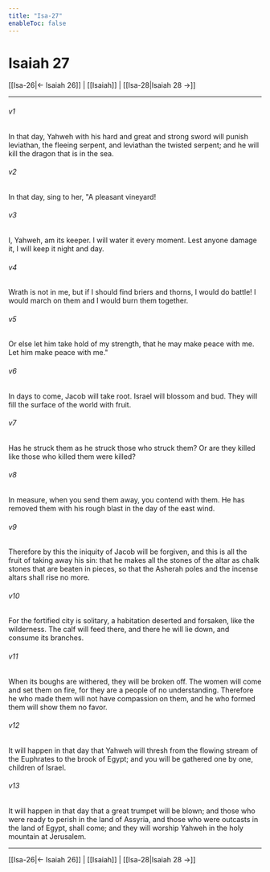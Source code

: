 ```yaml
---
title: "Isa-27"
enableToc: false
---
```

# Isaiah 27

[[Isa-26|← Isaiah 26]] | [[Isaiah]] | [[Isa-28|Isaiah 28 →]]
***



###### v1 
In that day, Yahweh with his hard and great and strong sword will punish leviathan, the fleeing serpent, and leviathan the twisted serpent; and he will kill the dragon that is in the sea. 

###### v2 
In that day, sing to her, "A pleasant vineyard! 

###### v3 
I, Yahweh, am its keeper. I will water it every moment. Lest anyone damage it, I will keep it night and day. 

###### v4 
Wrath is not in me, but if I should find briers and thorns, I would do battle! I would march on them and I would burn them together. 

###### v5 
Or else let him take hold of my strength, that he may make peace with me. Let him make peace with me." 

###### v6 
In days to come, Jacob will take root. Israel will blossom and bud. They will fill the surface of the world with fruit. 

###### v7 
Has he struck them as he struck those who struck them? Or are they killed like those who killed them were killed? 

###### v8 
In measure, when you send them away, you contend with them. He has removed them with his rough blast in the day of the east wind. 

###### v9 
Therefore by this the iniquity of Jacob will be forgiven, and this is all the fruit of taking away his sin: that he makes all the stones of the altar as chalk stones that are beaten in pieces, so that the Asherah poles and the incense altars shall rise no more. 

###### v10 
For the fortified city is solitary, a habitation deserted and forsaken, like the wilderness. The calf will feed there, and there he will lie down, and consume its branches. 

###### v11 
When its boughs are withered, they will be broken off. The women will come and set them on fire, for they are a people of no understanding. Therefore he who made them will not have compassion on them, and he who formed them will show them no favor. 

###### v12 
It will happen in that day that Yahweh will thresh from the flowing stream of the Euphrates to the brook of Egypt; and you will be gathered one by one, children of Israel. 

###### v13 
It will happen in that day that a great trumpet will be blown; and those who were ready to perish in the land of Assyria, and those who were outcasts in the land of Egypt, shall come; and they will worship Yahweh in the holy mountain at Jerusalem.

***
[[Isa-26|← Isaiah 26]] | [[Isaiah]] | [[Isa-28|Isaiah 28 →]]
